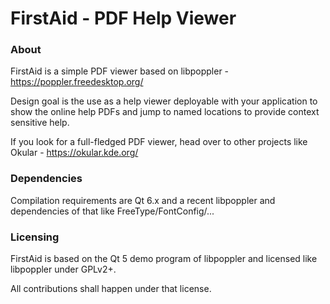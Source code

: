 FirstAid - PDF Help Viewer
============================

### About

FirstAid is a simple PDF viewer based on libpoppler - https://poppler.freedesktop.org/

Design goal is the use as a help viewer deployable with your application to show the online help PDFs
and jump to named locations to provide context sensitive help.

If you look for a full-fledged PDF viewer, head over to other projects like Okular - https://okular.kde.org/

### Dependencies

Compilation requirements are Qt 6.x and a recent libpoppler and dependencies of that like FreeType/FontConfig/...

### Licensing

FirstAid is based on the Qt 5 demo program of libpoppler and licensed like libpoppler under GPLv2+.

All contributions shall happen under that license.
